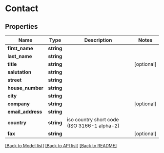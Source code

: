 # Contact

## Properties
Name | Type | Description | Notes
------------ | ------------- | ------------- | -------------
**first_name** | **string** |  | 
**last_name** | **string** |  | 
**title** | **string** |  | [optional] 
**salutation** | **string** |  | 
**street** | **string** |  | 
**house_number** | **string** |  | 
**city** | **string** |  | 
**company** | **string** |  | [optional] 
**email_address** | **string** |  | 
**country** | **string** | iso country short code (ISO 3166-1 alpha-2) | 
**fax** | **string** |  | [optional] 

[[Back to Model list]](../README.md#documentation-for-models) [[Back to API list]](../README.md#documentation-for-api-endpoints) [[Back to README]](../README.md)


